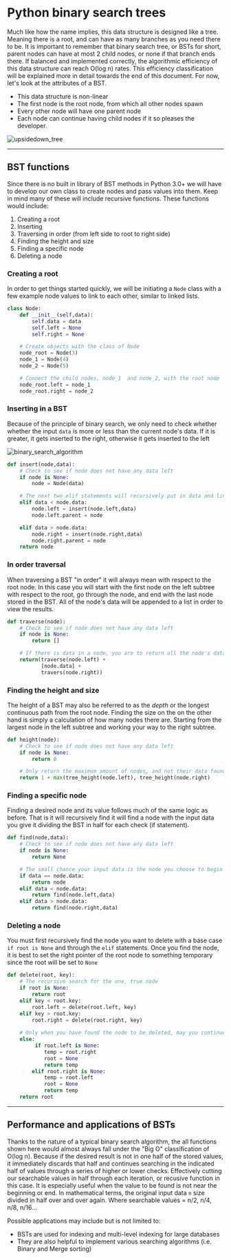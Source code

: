 # Python binary search trees
Much like how the name implies, this data structure is designed like a tree. Meaning there is a root, and can have as many branches as you need there to be. It is important to remember that binary search tree, or BSTs for short, parent nodes can have at most 2 child nodes, or none if that branch ends there. If balanced and implemented correctly, the algorithmic efficiency of this data structure can reach O(log n) rates. This efficiency classification will be explained more in detail towards the end of this document. For now, let's look at the attributes of a BST.

* This data structure is non-linear
* The first node is the root node, from which all other nodes spawn
* Every other node will have one parent node
* Each node can continue having child nodes if it so pleases the developer.

![upsidedown_tree](https://miro.medium.com/max/1000/1*ZwFiymjH10cG4aZCKqDBQA.png)
***
## BST functions
Since there is no built in library of BST methods in Python 3.0+ we will have to develop our own class to create nodes and pass values into them. Keep in mind many of these will include recursive functions. These functions would include:

1. Creating a root
2. Inserting
3. Traversing in order (from left side to root to right side)
4. Finding the height and size
5. Finding a specific node
6. Deleting a node

### Creating a root
In order to get things started quickly, we will be initiating a `Node` class with a few example node values to link to each other, similar to linked lists.
```python
class Node:
    def __init__(self,data):
        self.data = data
        self.left = None
        self.right = None

    # Create objects with the class of Node
    node_root = Node(3)
    node_1 = Node(4)
    node_2 = Node(5)

    # Connect the child nodes, node_1  and node_2, with the root node
    node_root.left = node_1
    node_root.right = node_2
```

### Inserting in a BST
Because of the principle of binary search, we only need to check whether whether the input `data` is more or less than the current node's data. If it is greater, it gets inserted to the right, otherwise it gets inserted to the left

![binary_search_algorithm](https://external-content.duckduckgo.com/iu/?u=http%3A%2F%2Fwww.codesdope.com%2Fstaticroot%2Fimages%2Falgorithm%2Fbinary5.png&f=1&nofb=1)
```python
def insert(node,data):
    # Check to see if node does not have any data left
    if node is None:
        node = Node(data)

    # The next two elif statements will recursively put in data and link the pointer to the new node
    elif data < node.data:
        node.left = insert(node.left,data)
        node.left.parent = node

    elif data > node.data:
        node.right = insert(node.right,data)
        node.right.parent = node
    return node
```

### In order traversal
When traversing a BST "in order" it will always mean with respect to the root node. In this case you will start with the first node on the left subtree with respect to the root, go through the node, and end with the last node stored in the BST. All of the node's data will be appended to a list in order to view the results.
```python
def traverse(node):
    # Check to see if node does not have any data left
    if node is None: 
        return []

    # If there is data in a node, you are to return all the node's data in a list while going through the left, root, and right subtree in order
    return(traverse(node.left) + 
           [node.data] + 
           travers(node.right))
```

### Finding the height and size
The height of a BST may also be referred to as the *depth* or the longest continuous path from the root node. Finding the size on the on the other hand is simply a calculation of how many nodes there are. Starting from the largest node in the left subtree and working your way to the right subtree.
```python
def height(node):
    # Check to see if node does not have any data left
    if node is None:
        return 0

    # Only return the maximum amount of nodes, and not their data found in either the left or right subtree
    return 1 + max(tree_height(node.left), tree_height(node.right)
```

### Finding a specific node
Finding a desired node and its value follows much of the same logic as before. That is it will recursively find it will find a node with the input data you give it dividing the BST in half for each check (if statement).
```python
def find(node,data):
    # Check to see if node does not have any data left
    if node is None:
        return None

    # The small chance your input data is the node you choose to begin on
    if data == node.data:
        return node
    elif data < node.data:
        return find(node.left,data)
    elif data > node.data:
        return find(node.right,data)
```

### Deleting a node
You must first recursively find the node you want to delete with a base case `if root is None` and through the `elif` statements. Once you find the node, it is best to set the right pointer of the root node to something temporary since the root will be set to `None`
```python
def delete(root, key):
    # The recursive search for the one, true node
    if root is None:
        return root
    elif key < root.key:
        root.left = delete(root.left, key)
    elif key > root.key:
        root.right = delete(root.right, key)
 
    # Only when you have found the node to be deleted, may you continue forward here
    else:
         if root.left is None:
            temp = root.right
            root = None
            return temp
        elif root.right is None:
            temp = root.left
            root = None
            return temp 
    return root
```
***
## Performance and applications of BSTs
Thanks to the nature of a typical binary search algorithm, the all functions shown here would almost always fall under the "Big O" classification of O(log n). Because if the desired result is not in one half of the stored values, it immediately discards that half and continues searching in the indicated half of values through a series of higher or lower checks. Effectively cutting our searchable values in half through each iteration, or recusive function in this case. It is especially useful when the value to be found is not near the beginning or end. In mathematical terms, the original input data `n` size divided in half over and over again. Where searchable values = n/2, n/4, n/8, n/16...

Possible applications may include but is not limited to:
* BSTs are used for indexing and multi-level indexing for large databases
* They are also helpful to implement various searching algorithms (i.e. Binary and Merge sorting)

